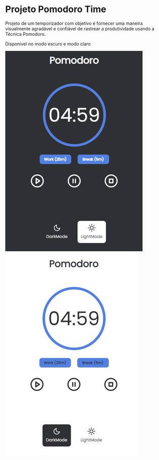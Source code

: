 # Projeto Pomodoro Time

<p> Projeto de um temporizador com objetivo é fornecer uma maneira visualmente agradável e confiável de rastrear a produtividade usando a Técnica Pomodoro. </p>

<p> Disponivel no modo escuro e modo claro </p>

<img src="https://github.com/isabela-aquino/pomodorotime/blob/master/screen-darkMode.png">

<img src="https://github.com/isabela-aquino/pomodorotime/blob/master/screen-lightMode.png">

